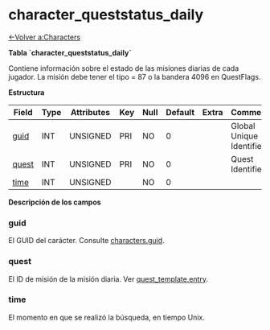 ﻿# character\_queststatus\_daily

[<-Volver a:Characters](database-characters.md)

**Tabla \`character\_queststatus\_daily\`**

Contiene información sobre el estado de las misiones diarias de cada jugador. La misión debe tener el tipo = 87 o la bandera 4096 en QuestFlags.

**Estructura**

| Field      | Type    | Attributes | Key | Null | Default | Extra | Comment                  |
|----------- | ------- | ---------- | --- | ---- | ------- | ----- | ------------------------ |
| [guid][1]  | INT     | UNSIGNED   | PRI | NO   | 0       |       | Global Unique Identifier |
| [quest][2] | INT     | UNSIGNED   | PRI | NO   | 0       |       | Quest Identifier         |
| [time][3]  | INT     | UNSIGNED   |     | NO   | 0       |       |                          |

[1]: #guid
[2]: #quest
[3]: #time

**Descripción de los campos**

### guid

El GUID del carácter. Consulte [characters.guid](characters#guid).

### quest

El ID de misión de la misión diaria. Ver  [quest\_template.entry](quest\_template#entry).

### time

El momento en que se realizó la búsqueda, en tiempo Unix.
